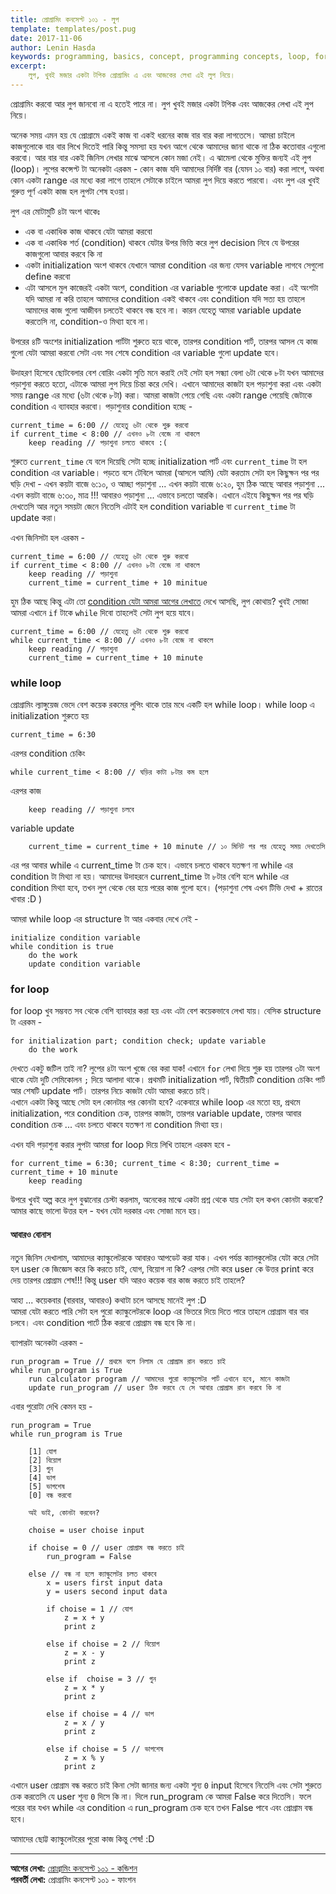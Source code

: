 ```yaml
---
title: প্রোগ্রামিং কনসেপ্ট ১০১ - লুপ
template: templates/post.pug
date: 2017-11-06
author: Lenin Hasda
keywords: programming, basics, concept, programming concepts, loop, for loop, while loop, প্রোগ্রামিং, প্রোগ্রামিং বেসিক, প্রোগ্রামিং কনসেপ্ট, প্রোগ্রামিং ধারনা, লুপ
excerpt:
    লুপ, খুবই মজার একটা টপিক প্রোগ্রামিং এ এবং আজকের লেখা এই লুপ নিয়ে।
---
```


প্রোগ্রামিং করবো আর লুপ জানবো না এ হতেই পারে না। লুপ খুবই মজার একটা টপিক এবং আজকের লেখা এই লুপ নিয়ে।

অনেক সময় এমন হয় যে প্রোগ্রামে একই কাজ বা একই ধরনের কাজ বার বার করা লাগতেসে। আমরা চাইলে কাজগুলোকে বার বার লিখে দিতেই পারি কিন্তু সমস্যা হয় যখন আগে থেকে আমাদের জানা থাকে না ঠিক কতোবার এগুলো করবো। আর বার বার একই জিনিস লেখার মাঝে আসলে কোন মজা নেই।  এ ঝামেলা থেকে মুক্তির জন্যই এই লুপ (loop)।  লুপের কন্সেপ্ট টা অনেকটা এরকম - কোন কাজ যদি আমাদের নির্দিষ্ট বার (যেমন ১০ বার) করা লাগে, অথবা কোন একটা range এর মধ্যে করা লাগে তাহলে সেটাকে চাইলে আমরা লুপ দিয়ে করতে পারবো।  এবং লুপ এর খুবই গুরুত্ত পূর্ণ  একটা কাজ হল লুপটা শেষ হওয়া।

লুপ এর মোটামুটি ৪টা অংশ থাকেঃ  
- এক বা একাধিক কাজ থাকবে যেটা আমরা করবো
- এক বা একাধিক শর্ত (condition) থাকবে যেটার উপর ভিত্তি করে লুপ decision নিবে যে উপরের কাজগুলো আবার করবে কি না
- একটা initialization অংশ থাকবে যেখানে আমরা condition এর জন্য যেসব variable লাগবে সেগুলো define করবো
- এটা আসলে মুল কাজেরই একটা অংশ, condition এর  variable গুলোকে update করা। এই অংশটা যদি আমরা না করি তাহলে আমাদের condition একই থাকবে এবং condition যদি সত্য হয় তাহলে আমাদের কাজ গুলো আজীবন চলতেই থাকবে বন্ধ হবে না। কারন যেহেতু আমরা variable update করতেসি না, condition-ও  মিথ্যা হবে না।

উপরের ৪টি অংশের initialization পার্টটা শুরুতে হয়ে থাকে, তারপর condition পার্ট, তারপর আসল যে কাজ গুলো যেটা আমরা করবো সেটা এবং সব শেষে condition এর variable গুলো update হবে।

উদাহরণ হিসেবে ছোটবেলার বেশ বোরিং একটা সৃতি মনে করাই দেই সেটা হল সন্ধ্যা বেলা ৬টা থেকে ৮টা যখন আমাদের পড়াশুনা করতে হতো, এটাকে আমরা লুপ দিয়ে চিন্তা করে দেখি। এখানে আমাদের কাজটা হল পড়াশুনা করা এবং একটা সময় range এর মধ্যে (৬টা থেকে ৮টা) করা। আমরা কাজটা পেয়ে গেছি এবং একটা range পেয়েছি জেটাকে condition এ ব্যাবহার করবো। পড়াশুনার condition হচ্ছে -

```
current_time = 6:00 // যেহেতু ৬টা থেকে শুরু করবো
if current_time < 8:00 // এখনও ৮টা বেজে না থাকলে
	keep reading // পড়াশুনা চলতে থাকবে :(
```

শুরুতে `current_time` যে বলে দিয়েছি সেটা হচ্ছে initialization পার্ট এবং `current_time` টা হল condition এর variable।  পড়তে বসে টেবিলে আমরা (আসলে আমি) যেটা করতাম সেটা হল কিছুক্ষন পর পর ঘড়ি দেখা - এখন কয়টা বাজে ৬:১০, ও আচ্ছা পড়াশুনা ... এখন কয়টা বাজে ৬:২০, হুম ঠিক আছে আবার পড়াশুনা ... এখন কয়টা বাজে ৬:৩০, মাত্র !!! আবারও পড়াশুনা ... এভাবে চলতো আরকি।  এখানে এইযে কিছুক্ষন পর পর ঘড়ি দেখতেসি আর নতুন সময়টা জেনে নিতেসি এটাই হল condition variable বা `current_time` টা update করা।

এখন জিনিসটা হল এরকম -

```
current_time = 6:00 // যেহেতু ৬টা থেকে শুরু করবো
if current_time < 8:00 // এখনও ৮টা বেজে না থাকলে
	keep reading // পড়াশুনা
	current_time = current_time + 10 minitue
```

হুম ঠিক আছে কিন্তু এটা তো [condition যেটা আমরা আগের লেখাতে](/post/programming-concepts-101-condition-bn) দেখে আসছি, লুপ কোথায়? খুবই সোজা আমরা এখানে `if` টাকে `while` দিবো তাহলেই  সেটা লুপ হয়ে যাবে।

```
current_time = 6:00 // যেহেতু ৬টা থেকে শুরু করবো
while current_time < 8:00 // এখনও ৮টা বেজে না থাকলে
	keep reading // পড়াশুনা
	current_time = current_time + 10 minute
```

### while loop
প্রোগ্রামিং ল্যাঙ্গুয়েজ ভেদে বেশ কয়েক রকমের লুপিং থাকে তার মধে একটি হল while loop। while loop এ  initialization শুরুতে হয়
```
current_time = 6:30
```
এরপর condition চেকিং
```
while current_time < 8:00 // ঘড়ির কাটা ৮টার কম হলে
```
এরপর কাজ
```
	keep reading // পড়াশুনা চলবে
```
variable update
```
	current_time = current_time + 10 minute // ১০ মিনিট পর পর যেহেতু সময় দেখতেসি
```
এর পর আবার while এ current_time টা চেক হবে। এভাবে চলতে থাকবে যতক্ষণ না while এর condition টা মিথ্যা না হয়। আমাদের উদাহরনে current_time টা ৮টার বেশি হলে while এর condition মিথ্যা হবে, তখন লুপ থেকে বের হয়ে পরের কাজ গুলো হবে। (পড়াশুনা শেষ এখন টিভি দেখা + রাতের খাবার :D )

আমরা while loop এর structure টা আর একবার দেখে নেই -

```
initialize condition variable
while condition is true
	do the work
	update condition variable
```


### for loop
for loop খুব সম্ভবত সব থেকে বেশি ব্যাবহার করা হয় এবং এটা বেশ কয়েকভাবে লেখা যায়। বেসিক structure টা এরকম -

```
for initialization part; condition check; update variable
	do the work
```

দেখতে একটু জটিল তাই না? লুপের ৪টা অংশ খুজে বের করা যাক! এখানে `for` লেখা দিয়ে শুরু হয় তারপর ৩টা অংশ থাকে যেটা দুটি সেমিকোলন `;` দিয়ে আলাদা থাকে। প্রথমটি initialization পার্ট, দ্বিতীয়টি condition চেকিং পার্ট আর শেষটি update পার্ট। তারপর নিচে কাজটা যেটা আমরা করতে চাই।    
এখানে একটা কিন্তু আছে সেটা হল কোনটার পর কোনটা হবে? একেবারে while loop এর মতো হয়, প্রথমে initialization, পরে condition চেক, তারপর কাজটা, তারপর variable update, তারপর আবার condition চেক ... এবং চলতে থাকবে যতক্ষণ না condition মিথ্যা হয়।

এখন যদি পড়াশুনা করার লুপটা আমরা for loop দিয়ে লিখি তাহলে এরকম হবে -

```
for current_time = 6:30; current_time < 8:30; current_time = current_time + 10 minute
	keep reading
```

উপরে খুবই অল্প করে লুপ বুঝানোর চেস্টা করলাম, অনেকের মাঝে একটা প্রশ্ন থেকে যায় সেটা হল কখন কোনটা করবো? আমার কাছে ভালো উত্তর হল - যখন যেটা দরকার এবং সোজা মনে হয়।


#### আবারও বোনাস

নতুন জিনিস দেখালাম, আমাদের ক্যাল্কুলেটরকে আবারও আপডেট করা যাক। এখন পর্যন্ত ক্যালকুলেটর যেটা করে সেটা হল user কে জিজ্ঞেস করে কি করতে চাই, যোগ, বিয়োগ না কি? এরপর সেটা করে user কে উত্তর print করে দেয় তারপর প্রোগ্রাম শেষ!!! কিন্তু user যদি আরও কয়েক বার কাজ করতে চাই তাহলে?

আহা ... কয়েকবার (বারবার, আবারও) কথাটা চলে আসছে মানেই লুপ :D    
আমরা যেটা করতে পারি সেটা হল পুরো ক্যাল্কুলেটরকে loop এর ভিতরে দিয়ে দিতে পারে তাহলে প্রোগ্রাম বার বার চলবে। এবং condition পার্টে ঠিক করবো প্রোগ্রাম বন্ধ হবে কি না।     

ব্যাপারটা অনেকটা এরকম -
```
run_program = True // প্রথমে বলে নিলাম যে প্রোগ্রাম রান করতে চাই
while run_program is True
	run calculator program // আমাদের পুরো ক্যাল্কুলেটর পার্ট এখানে হবে, মানে কাজটা
	update run_program // user ঠিক করবে যে সে আবার প্রোগ্রাম রান করবে কি না
```

এবার পুরোটা দেখি কেমন হয় -

```
run_program = True
while run_program is True

	[1] যোগ
	[2] বিয়োগ
	[3] গুন
	[4] ভাগ
	[5] ভাগশেষ
	[0] বন্ধ করবো

	অই ভাই, কোনটা করবেন?

	choise = user choise input

	if choise = 0 // user প্রোগ্রাম বন্ধ করতে চাই
		run_program = False

	else // বন্ধ না হলে ক্যাল্কুলেটর চলত থাকবে
		x = users first input data
		y = users second input data

		if choise = 1 // যোগ
			z = x + y
			print z

		else if choise = 2 // বিয়োগ
			z = x - y
			print z

		else if  choise = 3 // গুন
			z = x * y
			print z

		else if choise = 4 // ভাগ
			z = x / y
			print z

		else if choise = 5 // ভাগশেষ
			z = x % y
			print z
```

এখানে user প্রোগ্রাম বন্ধ করতে চাই কিনা সেটা জানার জন্য একটা শূন্য `0` input হিসেবে নিতেসি এবং সেটা শুরুতে চেক করতেসি যে user শূন্য `0` দিসে কি না। দিলে run_program কে আমরা False করে দিতেসি। ফলে পরের বার যখন while এর condition এ run_program চেক হবে তখন False পাবে এবং প্রোগ্রাম বন্ধ হবে।

আমাদের ছোট্ট ক্যাল্কুলেটরের পুরো কাজ কিন্তু শেষ! :D

------

**আগের লেখা:** [প্রোগ্রামিং কনসেপ্ট ১০১ - কন্ডিশন](/post/programming-concepts-101-condition-bn)      
**পরবর্তী লেখা:** প্রোগ্রামিং কনসেপ্ট ১০১ - ফাংশন
